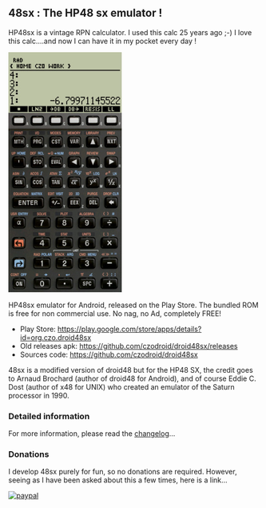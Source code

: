 ## 48sx : The HP48 sx emulator !

HP48sx is a vintage RPN calculator. I used this calc 25 years ago ;-) I love this calc....and
now I can have it in my pocket every day !

![ScreeShot](store/play/2.42/48sx_small.jpg)

HP48sx emulator for Android, released on the Play Store. The bundled ROM is free for non
commercial use. No nag, no Ad, completely FREE!

- Play Store: https://play.google.com/store/apps/details?id=org.czo.droid48sx
- Old releases apk: https://github.com/czodroid/droid48sx/releases
- Sources code: https://github.com/czodroid/droid48sx

48sx is a modified version of droid48 but for the HP48 SX, the credit goes to Arnaud Brochard
(author of droid48 for Android), and of course Eddie C. Dost (author of x48 for UNIX) who
created an emulator of the Saturn processor in 1990.

### Detailed information

For more information, please read the [changelog](CHANGELOG)...


### Donations

I develop 48sx purely for fun, so no donations are required. However,
seeing as I have been asked about this a few times, here is a link...

[![paypal](https://www.paypalobjects.com/en_US/i/btn/btn_donateCC_LG.gif)](https://www.paypal.com/donate/?business=3Z6NMUFPGJB5J&no_recurring=1&item_name=Czo%27s+OpenSource+Projects&currency_code=EUR)

